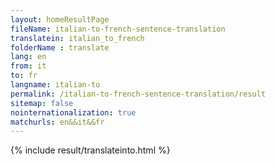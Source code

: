```yaml
---
layout: homeResultPage
fileName: italian-to-french-sentence-translation
translatein: italian_to_french
folderName : translate
lang: en
from: it
to: fr
langname: italian-to
permalink: /italian-to-french-sentence-translation/result
sitemap: false
nointernationalization: true
matchurls: en&&it&&fr
---
```

{% include result/translateinto.html %}

<script src="/js/result/translation.js" data-foldername="{{page.folderName}}" data-lang="{{page.lang}}"></script>
